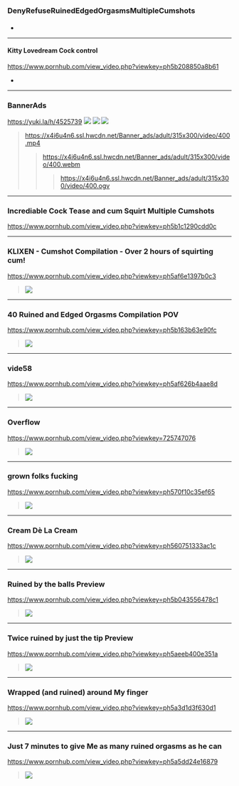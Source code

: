 ### DenyRefuseRuinedEdgedOrgasmsMultipleCumshots
#### 

- []()
---
#### Kitty Lovedream Cock control
https://www.pornhub.com/view_video.php?viewkey=ph5b208850a8b61
- [](https://di.phncdn.com/videos/201806/13/170204141/original/(m=eafTGgaaaa)(mh=AKqoZIV0ADrU-AAe)3.jpg)
---
### BannerAds
https://yuki.la/h/4525739
![](https://ii.yuki.la/6/87/0c9232d8e9a44dcc243bedb2b0f0fdeada82a0d1d4a124f7bdcb1864d8036876.jpg)
![](https://ii.yuki.la/f/82/68e991653e300edfea1d4ae51c2ac1530fd64d86587bb03efb5cabcf38b5d82f.jpg)
![](https://x4i6u4n6.ssl.hwcdn.net/Banner_ads/adult/315x300/video/400.jpg)
>https://x4i6u4n6.ssl.hwcdn.net/Banner_ads/adult/315x300/video/400.mp4
>>https://x4i6u4n6.ssl.hwcdn.net/Banner_ads/adult/315x300/video/400.webm
>>>https://x4i6u4n6.ssl.hwcdn.net/Banner_ads/adult/315x300/video/400.ogv
---
### Incrediable Cock Tease and cum Squirt Multiple Cumshots
https://www.pornhub.com/view_video.php?viewkey=ph5b1c1290cdd0c
>[](https://ci.phncdn.com/videos/201806/09/169744951/original/(m=ecuKGgaaaa)(mh=93OOtTuqVro37Dzk)6.jpg)
---
### KLIXEN - Cumshot Compilation - Over 2 hours of squirting cum!
https://www.pornhub.com/view_video.php?viewkey=ph5af6e1397b0c3
>![](https://ci.phncdn.com/videos/201805/12/165830621/original/(m=ecuKGgaaaa)(mh=EKrHB5tlrLjVZHZ7)9.jpg)
---
### 40 Ruined and Edged Orgasms Compilation POV
https://www.pornhub.com/view_video.php?viewkey=ph5b163b63e90fc
>![](https://ci.phncdn.com/videos/201806/05/169145172/original/(m=ecuKGgaaaa)(mh=vP2p6H9FhNMNF9d6)13.jpg)
---
### vide58
https://www.pornhub.com/view_video.php?viewkey=ph5af626b4aae8d
>![](https://ci.phncdn.com/videos/201805/11/165758311/original/(m=ecuKGgaaaa)(mh=2ihLBmt_57RHaIcq)16.jpg)
---
### Overflow
https://www.pornhub.com/view_video.php?viewkey=725747076
>![](https://di.phncdn.com/videos/201504/10/47390071/original/(m=ecuKGgaaaa)(mh=8-HbyFbm8L14oZBq)14.jpg)
---
### grown folks fucking
https://www.pornhub.com/view_video.php?viewkey=ph570f10c35ef65
>![](https://ci.phncdn.com/videos/201604/14/73794491/original/(m=ecuKGgaaaa)(mh=sa8P-NihGVKpL27v)4.jpg)
---
### Cream Dè La Cream
https://www.pornhub.com/view_video.php?viewkey=ph560751333ac1c
>![](https://ci.phncdn.com/videos/201509/26/58161701/original/(m=ecuKGgaaayrGbid)(mh=xiQRv6FM_NDzJWjy)4.jpg)
---
### Ruined by the balls Preview
https://www.pornhub.com/view_video.php?viewkey=ph5b043556478c1
>![](https://ci.phncdn.com/videos/201805/22/167247072/original/(m=ecuKGgaaaa)(mh=5zUkQaM_MqMY5p5b)16.jpg)
---
### Twice ruined by just the tip Preview
https://www.pornhub.com/view_video.php?viewkey=ph5aeeb400e351a
>![](https://ci.phncdn.com/videos/201805/06/164989401/original/(m=ecuKGgaaaa)(mh=i3dKTPQ0aPlilz6r)15.jpg)
---
### Wrapped (and ruined) around My finger
https://www.pornhub.com/view_video.php?viewkey=ph5a3d1d3f630d1
>![](https://ci.phncdn.com/videos/201712/22/146595292/original/(m=ecuKGgaaaa)(mh=8SrjdmCO3CyGmXTM)4.jpg)
---
### Just 7 minutes to give Me as many ruined orgasms as he can
https://www.pornhub.com/view_video.php?viewkey=ph5a5dd24e16879
>![](https://ci.phncdn.com/videos/201801/16/150378972/original/(m=ecuKGgaaaa)(mh=VWKLH38GOupZ6UC-)4.jpg)

